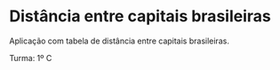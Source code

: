# Distância entre capitais brasileiras

Aplicação com tabela de distância entre capitais brasileiras.

Turma: 1º C